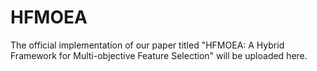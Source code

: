 # HFMOEA
The official implementation of our paper titled "HFMOEA: A Hybrid Framework for Multi-objective Feature Selection" will be uploaded here.
